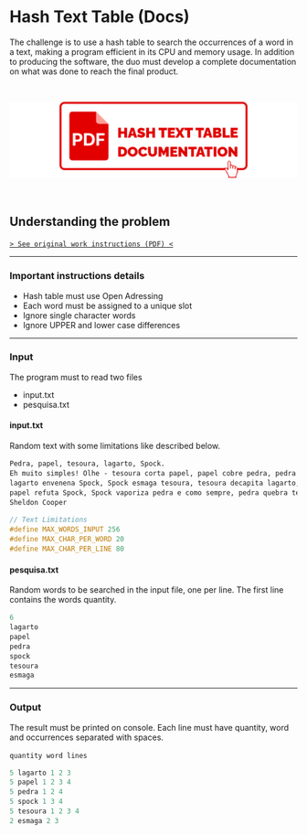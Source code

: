 # Hash Text Table (Docs)

The challenge is to use a hash table to search the occurrences of a word in a text, making a program efficient in its CPU and memory usage. In addition to producing the software, the duo must develop a complete documentation on what was done to reach the final product.

&nbsp;

[![button](./docs-button.png)](./original-instructions.pdf)

&nbsp;

## Understanding the problem

[`> See original work instructions (PDF) <`](./original-instructions.pdf)

---

### Important instructions details

- Hash table must use Open Adressing
- Each word must be assigned to a unique slot
- Ignore single character words
- Ignore UPPER and lower case differences

---

### Input

The program must to read two files

- input.txt
- pesquisa.txt

#### input.txt

Random text with some limitations like described below.

```txt
Pedra, papel, tesoura, lagarto, Spock.
Eh muito simples! Olhe - tesoura corta papel, papel cobre pedra, pedra esmaga lagarto,
lagarto envenena Spock, Spock esmaga tesoura, tesoura decapita lagarto, lagarto come papel,
papel refuta Spock, Spock vaporiza pedra e como sempre, pedra quebra tesoura...
Sheldon Cooper
```

```c
// Text Limitations
#define MAX_WORDS_INPUT 256
#define MAX_CHAR_PER_WORD 20
#define MAX_CHAR_PER_LINE 80
```

#### pesquisa.txt

Random words to be searched in the input file, one per line. The first line contains the words quantity.

```c
6
lagarto
papel
pedra
spock
tesoura
esmaga
```

---

### Output

The result must be printed on console. Each line must have quantity, word and occurrences separated with spaces.

`quantity word lines`

```c
5 lagarto 1 2 3
5 papel 1 2 3 4
5 pedra 1 2 4
5 spock 1 3 4
5 tesoura 1 2 3 4
2 esmaga 2 3
```
